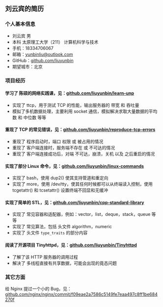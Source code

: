 ## 刘云宾的简历

### 个人基本信息
* 刘云宾 男
* 本科 太原理工大学（211） 计算机科学与技术
* 手机：18334706067
* 邮箱：yunbinliu@outlook.com
* GitHub：[github.com/liuyunbin](https://github.com/liuyunbin)
* 期望城市：北京

### 项目经历
#### 学习了 陈硕的网络实践课，见：[github.com/liuyunbin/learn-unp](https://github.com/liuyunbin/learn-unp)
* 实现了 ttcp，用于测试 TCP 的性能，输出服务器的 带宽 和 吞吐量
* 模拟了多机数据处理，主要利用 socket 通信，模拟解决求取大量数据的平均数 和 中位数 等等

#### 重现了 TCP 的常见错误，见：[github.com/liuyunbin/reproduce-tcp-errors](https://github.com/liuyunbin/reproduce-tcp-errors)
* 重现了 程序启动时，端口 权限 或 被占用的情况
* 重现了 客户端连接时，服务端不存在 或 不可达的情况
* 重现了 客户端连接成功后，对端 不可达，崩溃，关机 以及 之后重启的情况

#### 实现了部分 Linux 命令，见：[github.com/liuyunbin/linux-commands](https://github.com/liuyunbin/linux-commands)
* 实现了 bash，使用 dup2() 使其支持管道和重定向
* 实现了 more，使用 /dev/tty，使其任何时候都可以从终端读入控制，使用 tcgetattr() 和 tcsetattr() 设置终端不回显和无缓冲

#### 实现了简单的 STL，见：[github.com/liuyunbin/cpp-standard-library](https://github.com/liuyunbin/cpp-standard-library)
* 实现了 常见容器和适配器，例如：vector，list，deque，stack，queue 等等
* 实现了 常见算法，包括 头文件 algorithm，numeric
* 实现了 头文件 `type_traits` 的部分内容

#### 阅读了开源项目 Tinyhttpd，见：[github.com/liuyunbin/Tinyhttpd](https://github.com/liuyunbin/Tinyhttpd)
* 了解了该 HTTP 服务器的调用过程
* 解决了 多线程直接有共享数据，可能会出现的竟态问题

### 其它方面
给 Nginx 提过一个小的 Bug，见：[github.com/nginx/nginx/commit/f09eae2a7586c5149fe7eaa497c8ff1be684270f](https://github.com/nginx/nginx/commit/f09eae2a7586c5149fe7eaa497c8ff1be684270f)

